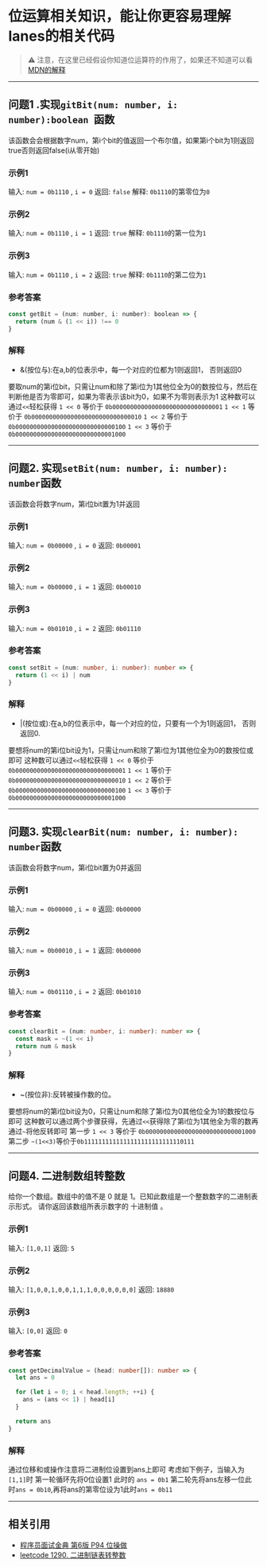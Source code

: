 # 位运算相关知识，能让你更容易理解lanes的相关代码

> :warning: 注意，在这里已经假设你知道位运算符的作用了，如果还不知道可以看[MDN的解释](https://developer.mozilla.org/zh-CN/docs/Web/JavaScript/Guide/Expressions_and_Operators#%E4%BD%8D%E8%BF%90%E7%AE%97%E7%AC%A6)

___
## 问题1 .实现`gitBit(num: number, i: number):boolean `函数
该函数会会根据数字num，第i个bit的值返回一个布尔值，如果第i个bit为1则返回true否则返回false(i从零开始)

### 示例1
输入: `num = 0b1110` , `i = 0`
返回: `false`
解释: `0b1110`的第零位为`0`

### 示例2
输入: `num = 0b1110` , `i = 1`
返回: `true`
解释: `0b1110`的第一位为`1`

### 示例3
输入: `num = 0b1110` , `i = 2`
返回: `true`
解释: `0b1110`的第二位为`1`

### 参考答案

```js
const getBit = (num: number, i: number): boolean => {
  return (num & (1 << i)) !== 0
}
```
### 解释
- &(按位与):在a,b的位表示中，每一个对应的位都为1则返回1， 否则返回0
  
要取num的第i位bit，只需让num和除了第i位为1其他位全为0的数按位与，然后在判断他是否为零即可，如果为零表示该bit为0，如果不为零则表示为1
这种数可以通过`<<`轻松获得
 `1 << 0` 等价于 `0b0000000000000000000000000000001`
 `1 << 1` 等价于 `0b0000000000000000000000000000010`
 `1 << 2` 等价于 `0b0000000000000000000000000000100`
 `1 << 3` 等价于 `0b0000000000000000000000000001000`
___

## 问题2. 实现`setBit(num: number, i: number): number`函数
该函数会将数字num，第i位bit置为1并返回

### 示例1
输入: `num = 0b00000` , `i = 0`
返回: `0b00001`

### 示例2
输入: `num = 0b00000` , `i = 1`
返回: `0b00010`

### 示例3
输入: `num = 0b01010` , `i = 2`
返回: `0b01110`

### 参考答案

```ts
const setBit = (num: number, i: number): number => {
  return (1 << i) | num
}
```
### 解释
- |(按位或):在a,b的位表示中，每一个对应的位，只要有一个为1则返回1， 否则返回0.

要想将num的第i位bit设为1，只需让num和除了第i位为1其他位全为0的数按位或即可
这种数可以通过`<<`轻松获得
 `1 << 0` 等价于 `0b0000000000000000000000000000001`
 `1 << 1` 等价于 `0b0000000000000000000000000000010`
 `1 << 2` 等价于 `0b0000000000000000000000000000100`
 `1 << 3` 等价于 `0b0000000000000000000000000001000`
___

## 问题3. 实现`clearBit(num: number, i: number): number`函数
该函数会将数字num，第i位bit置为0并返回

### 示例1
输入: `num = 0b00000` , `i = 0`
返回: `0b00000`

### 示例2
输入: `num = 0b00010` , `i = 1`
返回: `0b00000`

### 示例3
输入: `num = 0b01110` , `i = 2`
返回: `0b01010`

### 参考答案

```ts
const clearBit = (num: number, i: number): number => {
  const mask = ~(1 << i)
  return num & mask
}
```
### 解释
- ~(按位非):反转被操作数的位。

要想将num的第i位bit设为0，只需让num和除了第i位为0其他位全为1的数按位与即可
这种数可以通过两个步骤获得，先通过`<<`获得除了第i位为1其他全为零的数再通过`~`将他反转即可
第一步
`1 << 3` 等价于 `0b0000000000000000000000000001000`
 第二步
 `~(1<<3)`等价于`0b1111111111111111111111111110111`
___

## 问题4. 二进制数组转整数
给你一个数组。数组中的值不是 0 就是 1。已知此数组是一个整数数字的二进制表示形式。
请你返回该数组所表示数字的 十进制值 。

### 示例1
输入: `[1,0,1]`
返回: `5`

### 示例2
输入: `[1,0,0,1,0,0,1,1,1,0,0,0,0,0,0]`
返回: `18880`

### 示例3
输入: `[0,0]`
返回: `0`

### 参考答案

```ts
const getDecimalValue = (head: number[]): number => {
  let ans = 0

  for (let i = 0; i < head.length; ++i) {
    ans = (ans << 1) | head[i]
  }

  return ans
}
```
### 解释
通过位移和或操作注意将二进制位设置到ans上即可
考虑如下例子，当输入为`[1,1]`时
第一轮循环先将0位设置1 此时的 `ans = 0b1`
第二轮先将ans左移一位此时`ans = 0b10`,再将ans的第零位设为1此时`ans = 0b11`
___

## 相关引用
- [程序员面试金典 第6版 P94 位操做](http://product.dangdang.com/27941258.html)
- [leetcode 1290. 二进制链表转整数](https://leetcode-cn.com/problems/convert-binary-number-in-a-linked-list-to-integer/)